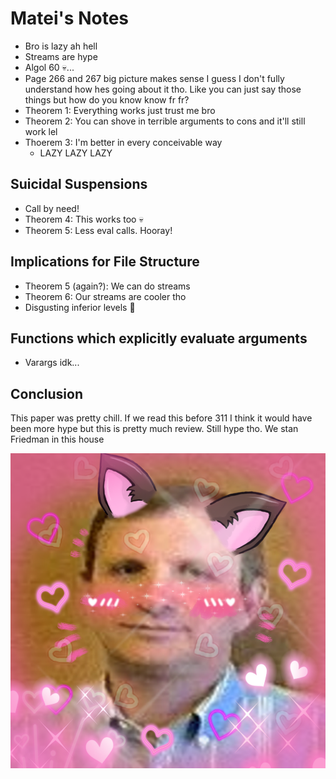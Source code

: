 # Matei's Notes

- Bro is lazy ah hell
- Streams are hype
- Algol 60 💀...
- Page 266 and 267 big picture makes sense I guess I don't fully understand how hes going about it tho. Like you can just say those things but how do you know know fr fr?
- Theorem 1: Everything works just trust me bro
- Theorem 2: You can shove in terrible arguments to cons and it'll still work lel
- Thoerem 3: I'm better in every conceivable way
    - LAZY LAZY LAZY

## Suicidal Suspensions
- Call by need!
- Theorem 4: This works too 💀
- Theorem 5: Less eval calls. Hooray!

## Implications for File Structure
- Theorem 5 (again?): We can do streams
- Theorem 6: Our streams are cooler tho
- Disgusting inferior levels 🤮

## Functions which explicitly evaluate arguments
- Varargs idk...

## Conclusion
This paper was pretty chill. If we read this before 311 I think it would have been more hype but this is pretty much review. Still hype tho. We stan Friedman in this house

![Daniel P. Friedman](friedman.png)